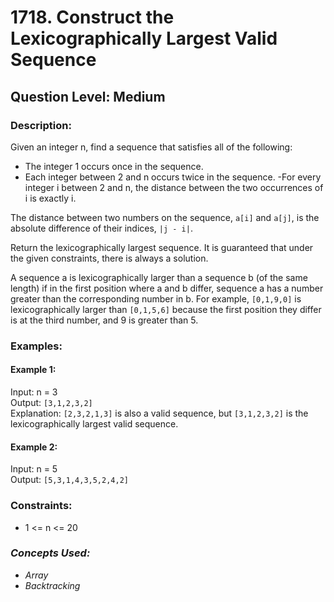 # 1718. Construct the Lexicographically Largest Valid Sequence
## Question Level: Medium
### Description:
Given an integer n, find a sequence that satisfies all of the following:
- The integer 1 occurs once in the sequence.
- Each integer between 2 and n occurs twice in the sequence.
-For every integer i between 2 and n, the distance between the two occurrences of i is exactly i.

The distance between two numbers on the sequence, `a[i]` and `a[j]`, is the absolute difference of their indices, `|j - i|`.

Return the lexicographically largest sequence. It is guaranteed that under the given constraints, there is always a solution.

A sequence a is lexicographically larger than a sequence b (of the same length) if in the first position where a and b differ, sequence a has a number greater than the corresponding number in b. For example, `[0,1,9,0]` is lexicographically larger than `[0,1,5,6]` because the first position they differ is at the third number, and 9 is greater than 5.

### Examples:
#### Example 1:

Input: n = 3  
Output: `[3,1,2,3,2]`  
Explanation: `[2,3,2,1,3]` is also a valid sequence, but `[3,1,2,3,2]` is the lexicographically largest valid sequence.
#### Example 2:

Input: n = 5  
Output: `[5,3,1,4,3,5,2,4,2]`  

### Constraints:

- 1 <= n <= 20

### <i>Concepts Used:
- Array
- Backtracking </i>